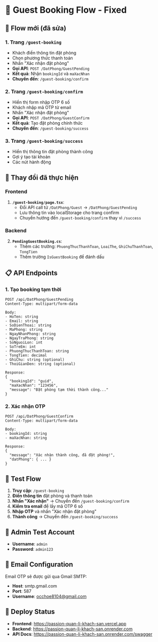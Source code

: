 # 🏨 Guest Booking Flow - Fixed

## 🔄 Flow mới (đã sửa)

### 1. Trang `/guest-booking` 
- Khách điền thông tin đặt phòng
- Chọn phương thức thanh toán
- Nhấn "Xác nhận đặt phòng"
- **Gọi API**: `POST /DatPhong/GuestPending`
- **Kết quả**: Nhận `bookingId` và `maXacNhan`
- **Chuyển đến**: `/guest-booking/confirm`

### 2. Trang `/guest-booking/confirm`
- Hiển thị form nhập OTP 6 số
- Khách nhập mã OTP từ email
- Nhấn "Xác nhận đặt phòng"
- **Gọi API**: `POST /DatPhong/GuestConfirm`
- **Kết quả**: Tạo đặt phòng chính thức
- **Chuyển đến**: `/guest-booking/success`

### 3. Trang `/guest-booking/success`
- Hiển thị thông tin đặt phòng thành công
- Gợi ý tạo tài khoản
- Các nút hành động

## 🔧 Thay đổi đã thực hiện

### Frontend
1. **`/guest-booking/page.tsx`**:
   - Đổi API call từ `/DatPhong/Guest` → `/DatPhong/GuestPending`
   - Lưu thông tin vào localStorage cho trang confirm
   - Chuyển hướng đến `/guest-booking/confirm` thay vì `/success`

### Backend
2. **`PendingGuestBooking.cs`**:
   - Thêm các trường: `PhuongThucThanhToan`, `LoaiThe`, `GhiChuThanhToan`, `TongTien`
   - Thêm trường `IsGuestBooking` để đánh dấu

## 📋 API Endpoints

### 1. Tạo booking tạm thời
```
POST /api/DatPhong/GuestPending
Content-Type: multipart/form-data

Body:
- HoTen: string
- Email: string  
- SoDienThoai: string
- MaPhong: string
- NgayNhanPhong: string
- NgayTraPhong: string
- SoNguoiLon: int
- SoTreEm: int
- PhuongThucThanhToan: string
- TongTien: decimal
- GhiChu: string (optional)
- ThoiGianDen: string (optional)

Response:
{
  "bookingId": "guid",
  "maXacNhan": "123456",
  "message": "Đặt phòng tạm thời thành công..."
}
```

### 2. Xác nhận OTP
```
POST /api/DatPhong/GuestConfirm
Content-Type: multipart/form-data

Body:
- bookingId: string
- maXacNhan: string

Response:
{
  "message": "Xác nhận thành công, đã đặt phòng!",
  "datPhong": { ... }
}
```

## 🧪 Test Flow

1. **Truy cập**: `/guest-booking`
2. **Điền thông tin** đặt phòng và thanh toán
3. **Nhấn "Xác nhận"** → Chuyển đến `/guest-booking/confirm`
4. **Kiểm tra email** để lấy mã OTP 6 số
5. **Nhập OTP** và nhấn "Xác nhận đặt phòng"
6. **Thành công** → Chuyển đến `/guest-booking/success`

## 🔑 Admin Test Account

- **Username**: `admin`
- **Password**: `admin123`

## 📧 Email Configuration

Email OTP sẽ được gửi qua Gmail SMTP:
- **Host**: smtp.gmail.com
- **Port**: 587
- **Username**: occhoe8104@gmail.com

## 🚀 Deploy Status

- **Frontend**: https://passion-quan-li-khach-san.vercel.app
- **Backend**: https://passion-quan-li-khach-san.onrender.com
- **API Docs**: https://passion-quan-li-khach-san.onrender.com/swagger
